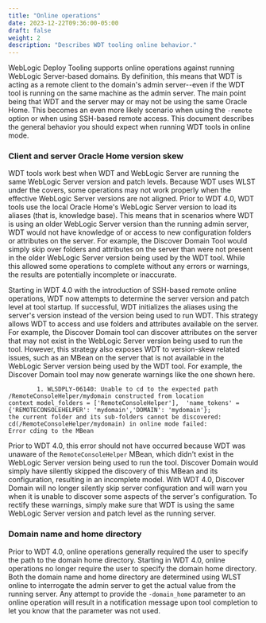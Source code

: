 ```yaml
---
title: "Online operations"
date: 2023-12-22T09:36:00-05:00
draft: false
weight: 2
description: "Describes WDT tooling online behavior."
---
```


WebLogic Deploy Tooling supports online operations against running WebLogic Server-based domains.  By definition, this
means that WDT is acting as a remote client to the domain's admin server--even if the WDT tool is running on the same
machine as the admin server.  The main point being that WDT and the server may or may not be using the same Oracle Home.
This becomes an even more likely scenario when using the `-remote` option or when using SSH-based remote access.  This
document describes the general behavior you should expect when running WDT tools in online mode.

### Client and server Oracle Home version skew

WDT tools work best when WDT and WebLogic Server are running the same WebLogic Server version and patch levels.  Because
WDT uses WLST under the covers, some operations may not work properly when the effective WebLogic Server versions are not
aligned.  Prior to WDT 4.0, WDT tools use the local Oracle Home's WebLogic Server version to load its aliases (that is, 
knowledge base).  This means that in scenarios where WDT is using an older WebLogic Server version than the running
admin server, WDT would not have knowledge of or access to new configuration folders or attributes on the server.
For example, the Discover Domain Tool would simply skip over folders and attributes on the server than were not present
in the older WebLogic Server version being used by the WDT tool.  While this allowed some operations to complete without
any errors or warnings, the results are potentially incomplete or inaccurate.

Starting in WDT 4.0 with the introduction of SSH-based remote online operations, WDT now attempts to determine the
server version and patch level at tool startup.  If successful, WDT initializes the aliases using the server's version
instead of the version being used to run WDT.  This strategy allows WDT to access and use folders and attributes available
on the server.  For example, the Discover Domain tool can discover attributes on the server that may not exist in the
WebLogic Server version being used to run the tool.  However, this strategy also exposes WDT to version-skew related
issues, such as an MBean on the server that is not available in the WebLogic Server version being used by the WDT tool.
For example, the Discover Domain tool may now generate warnings like the one shown here.

```shell
        1. WLSDPLY-06140: Unable to cd to the expected path /RemoteConsoleHelper/mydomain constructed from location
context model_folders = ['RemoteConsoleHelper'],  'name_tokens' = {'REMOTECONSOLEHELPER': 'mydomain','DOMAIN': 'mydomain'};
the current folder and its sub-folders cannot be discovered: cd(/RemoteConsoleHelper/mydomain) in online mode failed:
Error cding to the MBean
```

Prior to WDT 4.0, this error should not have occurred because WDT was unaware of the `RemoteConsoleHelper` MBean, which
didn't exist in the WebLogic Server version being used to run the tool.  Discover Domain would simply have silently
skipped the discovery of this MBean and its configuration, resulting in an incomplete model.  With WDT 4.0, Discover
Domain will no longer silently skip server configuration and will warn you when it is unable to discover some aspects
of the server's configuration.  To rectify these warnings, simply make sure that WDT is using the same WebLogic Server
version and patch level as the running server.

### Domain name and home directory
Prior to WDT 4.0, online operations generally required the user to specify the path to the domain home directory.
Starting in WDT 4.0, online operations no longer require the user to specify the domain home directory.  Both the domain
name and home directory are determined using WLST online to interrogate the admin server to get the actual value from
the running server.  Any attempt to provide the `-domain_home` parameter to an online operation will result in a
notification message upon tool completion to let you know that the parameter was not used.
